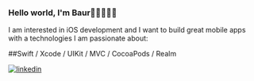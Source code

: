 ### Hello world, I'm Baur👋🏽👨🏽‍💻

I am interested in iOS development and I want to build great mobile apps with a technologies I am passionate about:

##Swift / Xcode / UIKit / MVC / CocoaPods / Realm



<a href="https://linkedin.com/in/baurrm" target="_blank">
<img src=https://img.shields.io/badge/linkedin-%231E77B5.svg?&style=for-the-badge&logo=linkedin&logoColor=white alt=linkedin style="margin-bottom: 5px;" />
</a>  
</div>
